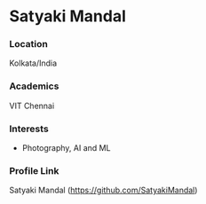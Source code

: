 # Satyaki Mandal

### Location

Kolkata/India

### Academics

VIT Chennai

### Interests

- Photography, AI and ML

### Profile Link

Satyaki Mandal (https://github.com/SatyakiMandal)
